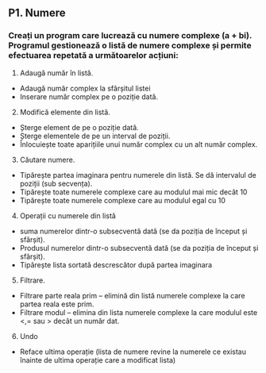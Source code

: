 ## P1. Numere
### Creați un program care lucrează cu numere complexe (a + bi). Programul gestionează o listă de numere complexe și permite efectuarea repetată a următoarelor acțiuni:
1. Adaugă număr în listă.
- Adaugă număr complex la sfârșitul listei
- Inserare număr complex pe o poziție dată.
2. Modifică elemente din listă.
- Șterge element de pe o poziție dată.
- Șterge elementele de pe un interval de poziții.
- Înlocuiește toate aparițiile unui număr complex cu un alt număr complex.
3. Căutare numere.
- Tipărește partea imaginara pentru numerele din listă. Se dă intervalul de poziții (sub secvența).
- Tipărește toate numerele complexe care au modulul mai mic decât 10
- Tipărește toate numerele complexe care au modulul egal cu 10
4. Operații cu numerele din listă
- suma numerelor dintr-o subsecventă dată (se da poziția de început și sfârșit).
- Produsul numerelor dintr-o subsecventă dată (se da poziția de început și sfârșit).
- Tipărește lista sortată descrescător după partea imaginara
5. Filtrare.
- Filtrare parte reala prim – elimină din listă numerele complexe la care partea reala este prim.
- Filtrare modul – elimina din lista numerele complexe la care modulul este <,= sau > decât un număr dat.
6. Undo
- Reface ultima operație (lista de numere revine la numerele ce existau înainte de ultima operație care a modificat lista)
